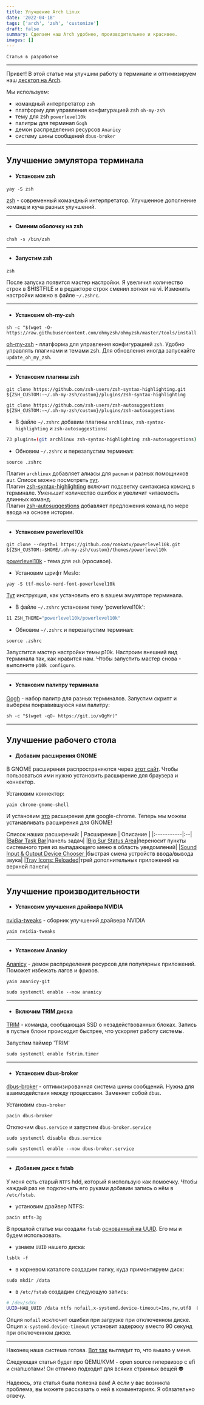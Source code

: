 ```yaml
---
title: Улучшение Arch Linux
date: '2022-04-18'
tags: ['arch', 'zsh', 'customize']
draft: false
summary: Сделаем наш Arch удобнее, производительнее и красивее.
images: []
---
```


`Статья в разработке`

<TOCInline toc={props.toc} asDisclosure />

---

Привет! В этой статье мы улучшим работу в терминале и оптимизируем наш [десктоп на Arch](https://www.kittan.ru/blog/gui).  

Мы используем:  

- командный интерпретатор `zsh`  
- платформу для управления конфигурацией zsh `oh-my-zsh`  
- тему для zsh `powerlevel10k`  
- палитры для терминал `Gogh`  
- демон распределения ресурсов `Ananicy`  
- систему шины сообщений `dbus-broker`  

---

## Улучшение эмулятора терминала

- #### Установим zsh    

```
yay -S zsh
```  

[zsh](https://wiki.archlinux.org/title/Zsh) - современный командный интерпретатор. Улучшенное дополнение команд и куча разных улучшений.  

---

- #### Сменим оболочку на zsh  

```
chsh -s /bin/zsh
```

---

- #### Запустим zsh

```
zsh
```  

После запуска появится мастер настройки. Я увеличил количество строк в $HISTFILE и в редакторе строк сменил хоткеи на vi. Изменить настройки можно в файле `~/.zshrc`.  

---

- #### Установим oh-my-zsh  

```
sh -c "$(wget -O- https://raw.githubusercontent.com/ohmyzsh/ohmyzsh/master/tools/install.sh)"
```  

[oh-my-zsh](https://ohmyz.sh/) - платформа для управления конфигурацией `zsh`. Удобно управлять плагинами и темами zsh. Для обновления иногда запускайте `update_oh_my_zsh`.  

---

- #### Установим плагины zsh

```
git clone https://github.com/zsh-users/zsh-syntax-highlighting.git ${ZSH_CUSTOM:-~/.oh-my-zsh/custom}/plugins/zsh-syntax-highlighting
```
```
git clone https://github.com/zsh-users/zsh-autosuggestions ${ZSH_CUSTOM:-~/.oh-my-zsh/custom}/plugins/zsh-autosuggestions
```

- В файле `~/.zshrc` добавим плагины `archlinux`, `zsh-syntax-highlighting` и `zsh-autosuggestions`:

```bash
73 plugins=(git archlinux zsh-syntax-highlighting zsh-autosuggestions)
```

- Обновим `~/.zshrc` и перезапустим терминал:

```
source .zshrc
```

Плагин `archlinux` добавляет алиасы для `pacman` и разных помощников aur. Список можно посмотреть [тут](https://github.com/ohmyzsh/ohmyzsh/blob/master/plugins/archlinux/archlinux.plugin.zsh).  
Плагин [zsh-syntax-highlighting](https://github.com/zsh-users/zsh-syntax-highlighting) включит подсветку синтаксиса команд в терминале. Уменьшит количество ошибок и увеличит читаемость длинных команд.  
Плагин [zsh-autosuggestions](https://github.com/zsh-users/zsh-autosuggestions) добавляет предложения команд по мере ввода на основе истории.  

---

- #### Установим powerlevel10k  

```
git clone --depth=1 https://github.com/romkatv/powerlevel10k.git ${ZSH_CUSTOM:-$HOME/.oh-my-zsh/custom}/themes/powerlevel10k
```
[powerlevel10k](https://github.com/romkatv/powerlevel10k) - тема для `zsh` (кросивое).  

- Установим шрифт Meslo:  

```
yay -S ttf-meslo-nerd-font-powerlevel10k
```  

[Тут](https://github.com/romkatv/powerlevel10k/blob/master/font.md#recommended-font-meslo-nerd-font-patched-for-powerlevel10k) инструкция, как установить его в вашем эмуляторе терминала.  

- В файле `~/.zshrc` установим тему 'powerlevel10k':

```bash
11 ZSH_THEME="powerlevel10k/powerlevel10k"
```

- Обновим `~/.zshrc` и перезапустим терминал: 

```
source .zshrc
```  

Запустится мастер настройки темы p10k. Настроим внешний вид терминала так, как нравится нам. Чтобы запустить мастер снова - выполните `p10k configure`.

---

- #### Установим палитру терминала  

[Gogh](https://mayccoll.github.io/Gogh/) - набор палитр для разных терминалов. Запустим скрипт и выберем понравившуюся нам палитру:  

```
sh -c "$(wget -qO- https://git.io/vQgMr)"
```

---

## Улучшение рабочего стола

- #### Добавим расширения GNOME

В GNOME расширения распространяются через [этот сайт](https://extensions.gnome.org/). Чтобы пользоваться ими нужно установить расширение для браузера и коннектор.  

Установим коннектор:  

```
yain chrome-gnome-shell
```

И установим [это](https://chrome.google.com/webstore/detail/gnome-shell-integration/gphhapmejobijbbhgpjhcjognlahblep) расширение для google-chrome. Теперь мы можем устанавливать расширения для GNOME!  

Список наших расширений:
| Расширение   | Описание |
|:-----------|:--|
|[BaBar Task Bar](https://extensions.gnome.org/extension/4000/babar/)|панель задач|
|[Big Sur Status Area](https://extensions.gnome.org/extension/4085/big-sur-status-area/)|переносит пункты системного трея из выпадающего меню в область уведомлений|
|[Sound Input & Output Device Chooser ](https://extensions.gnome.org/extension/906/sound-output-device-chooser/)|быстрая смена устройств ввода/вывода звука|
|[Tray Icons: Reloaded](https://extensions.gnome.org/extension/2890/tray-icons-reloaded/)|трей дополнительных приложений на верхней панели|

---

## Улучшение производительности

- #### Установим улучшения драйвера NVIDIA

[nvidia-tweaks](https://aur.archlinux.org/packages/nvidia-tweaks) - сборник улучшений драйвера NVIDIA  

```
yain nvidia-tweaks
```

---

- #### Установим Ananicy

[Ananicy](https://github.com/Nefelim4ag/Ananicy) - демон распределения ресурсов для популярных приложений. Поможет избежать лагов и фризов.  

```
yain ananicy-git
```
```
sudo systemctl enable --now ananicy
```

---

- #### Включим TRIM диска

[TRIM](https://en.wikipedia.org/wiki/Trim_(computing)) - команда, сообщающая SSD о незадействованных блоках. Запись в пустые блоки происходит быстрее, что ускоряет работу системы.   

Запустим таймер 'TRIM'  

```
sudo systemctl enable fstrim.timer
```

---

- #### Установим dbus-broker

[dbus-broker](https://wiki.archlinux.org/title/D-Bus#dbus-broker) - оптимизированная система шины сообщений. Нужна для взаимодействия между процессами. Заменяет собой `dbus`.  

Установим `dbus-broker`  

```
pacin dbus-broker
```

Отключим `dbus.service` и запустим `dbus-broker.service`  

```
sudo systemctl disable dbus.service
```
```
sudo systemctl enable --now dbus-broker.service
```

---

- #### Добавим диск в fstab

У меня есть старый `NTFS` hdd, который я использую как помоечку. Чтобы каждый раз не подключать его руками добавим запись о нём в `/etc/fstab`.  

- установим драйвер NTFS:  

```
pacin ntfs-3g
```

В прошлой статье мы создали `fstab` [основанный на UUID](https://www.kittan.ru/blog/archinstall#%D0%B7%D0%B0%D0%BF%D0%B8%D1%88%D0%B5%D0%BC-%D0%B8%D0%BD%D1%84%D0%BE%D1%80%D0%BC%D0%B0%D1%86%D0%B8%D1%8E-%D1%81%D0%BE%D0%B7%D0%B4%D0%B0%D0%BD%D0%BD%D1%8B%D1%85-%D0%BD%D0%B0%D0%BC%D0%B8-%D1%84%D0%B0%D0%B9%D0%BB%D0%BE%D0%B2%D1%8B%D1%85-%D1%81%D0%B8%D1%81%D1%82%D0%B5%D0%BC%D0%B0%D1%85-%D0%B2-etcfstab). Его мы и будем использовать.  

- узнаем `UUID` нашего диска:   

```
lsblk -f
```

- в корневом каталоге создадим папку, куда примонтируем диск:  

```
sudo mkdir /data
```

- в `/etc/fstab` создадим следующую запись:  
 
```bash
# /dev/sdXx
UUID=НАШ_UUID /data ntfs nofail,x-systemd.device-timeout=1ms,rw,utf8  0   0
```
Опция `nofail` исключит ошибки при загрузке при отключенном диске.  
Опция `x-systemd.device-timeout` установит задержку вместо 90 секунд при отключенном диске.  

---

Наконец наша система готова. [Вот так](https://www.reddit.com/r/unixporn/comments/u73i7f/gnome_arch/) выглядит то, что вышло у меня.  

Следующая статья будет про QEMU/KVM - open source гипервизор с efi и снапшотами! Он отлично подходит для всяких странных вещей :alien:  

Надеюсь, эта статья была полезна вам! А если у вас возникла проблема, вы можете рассказать о ней в комментариях. Я обязательно отвечу.
